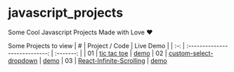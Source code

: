 # javascript_projects
Some Cool Javascript Projects Made with Love ❤

Some Projects to view
|  #  |            Project / Code             | Live Demo |
| :-: | :----------------------------: | :-------: |
| 01  |       [tic tac toe](https://github.com/Astrogeek77/javascript_projects/tree/main/tic%20tac%20toe)       | [demo](https://astrosite77.me/javascript_projects/tic%20tac%20toe/)
| 02  |       [custom-select-dropdown](https://github.com/Astrogeek77/javascript_projects/tree/main/custom-select-dropdown)       | [demo](https://astrosite77.me/javascript_projects/custom-select-dropdown/)
| 03  |       [React-Infinite-Scrolling](https://github.com/Astrogeek77/javascript_projects/tree/main/React-Infinite-Scrolling)       | [demo](https://react-infinite-scrolling-7xs1twt63-astrogeek77.vercel.app/)
